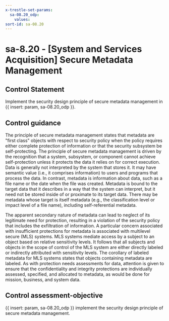 ```yaml
---
x-trestle-set-params:
  sa-08.20_odp:
    values:
sort-id: sa-08.20
---
```


# sa-8.20 - \[System and Services Acquisition\] Secure Metadata Management

## Control Statement

Implement the security design principle of secure metadata management in {{ insert: param, sa-08.20_odp }}.

## Control guidance

The principle of secure metadata management states that metadata are "first class" objects with respect to security policy when the policy requires either complete protection of information or that the security subsystem be self-protecting. The principle of secure metadata management is driven by the recognition that a system, subsystem, or component cannot achieve self-protection unless it protects the data it relies on for correct execution. Data is generally not interpreted by the system that stores it. It may have semantic value (i.e., it comprises information) to users and programs that process the data. In contrast, metadata is information about data, such as a file name or the date when the file was created. Metadata is bound to the target data that it describes in a way that the system can interpret, but it need not be stored inside of or proximate to its target data. There may be metadata whose target is itself metadata (e.g., the classification level or impact level of a file name), including self-referential metadata.

The apparent secondary nature of metadata can lead to neglect of its legitimate need for protection, resulting in a violation of the security policy that includes the exfiltration of information. A particular concern associated with insufficient protections for metadata is associated with multilevel secure (MLS) systems. MLS systems mediate access by a subject to an object based on relative sensitivity levels. It follows that all subjects and objects in the scope of control of the MLS system are either directly labeled or indirectly attributed with sensitivity levels. The corollary of labeled metadata for MLS systems states that objects containing metadata are labeled. As with protection needs assessments for data, attention is given to ensure that the confidentiality and integrity protections are individually assessed, specified, and allocated to metadata, as would be done for mission, business, and system data.

## Control assessment-objective

{{ insert: param, sa-08.20_odp }} implement the security design principle of secure metadata management.
